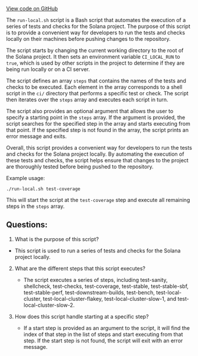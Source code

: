 [View code on GitHub](https://github.com/solana-labs/solana/blob/master/ci/run-local.sh)

The `run-local.sh` script is a Bash script that automates the execution of a series of tests and checks for the Solana project. The purpose of this script is to provide a convenient way for developers to run the tests and checks locally on their machines before pushing changes to the repository.

The script starts by changing the current working directory to the root of the Solana project. It then sets an environment variable `CI_LOCAL_RUN` to `true`, which is used by other scripts in the project to determine if they are being run locally or on a CI server.

The script defines an array `steps` that contains the names of the tests and checks to be executed. Each element in the array corresponds to a shell script in the `ci/` directory that performs a specific test or check. The script then iterates over the `steps` array and executes each script in turn.

The script also provides an optional argument that allows the user to specify a starting point in the `steps` array. If the argument is provided, the script searches for the specified step in the array and starts executing from that point. If the specified step is not found in the array, the script prints an error message and exits.

Overall, this script provides a convenient way for developers to run the tests and checks for the Solana project locally. By automating the execution of these tests and checks, the script helps ensure that changes to the project are thoroughly tested before being pushed to the repository. 

Example usage:
```
./run-local.sh test-coverage
```
This will start the script at the `test-coverage` step and execute all remaining steps in the `steps` array.
## Questions: 
 1. What is the purpose of this script?
   - This script is used to run a series of tests and checks for the Solana project locally.

2. What are the different steps that this script executes?
   - The script executes a series of steps, including test-sanity, shellcheck, test-checks, test-coverage, test-stable, test-stable-sbf, test-stable-perf, test-downstream-builds, test-bench, test-local-cluster, test-local-cluster-flakey, test-local-cluster-slow-1, and test-local-cluster-slow-2.

3. How does this script handle starting at a specific step?
   - If a start step is provided as an argument to the script, it will find the index of that step in the list of steps and start executing from that step. If the start step is not found, the script will exit with an error message.